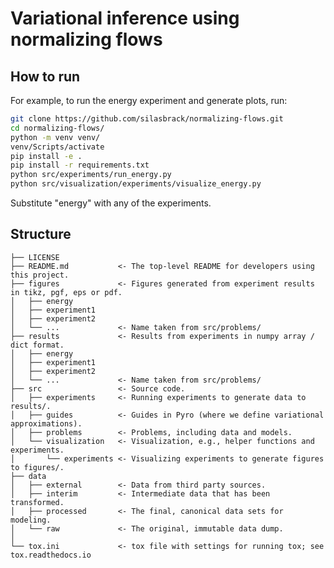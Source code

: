 # Variational inference using normalizing flows

## How to run

For example, to run the energy experiment and generate plots, run:

```bash
git clone https://github.com/silasbrack/normalizing-flows.git
cd normalizing-flows/
python -m venv venv/
venv/Scripts/activate
pip install -e .
pip install -r requirements.txt
python src/experiments/run_energy.py
python src/visualization/experiments/visualize_energy.py
```
Substitute "energy" with any of the experiments.

## Structure

	├── LICENSE
	├── README.md           <- The top-level README for developers using this project.
	├── figures             <- Figures generated from experiment results in tikz, pgf, eps or pdf.
	│   ├── energy
	│   ├── experiment1
	│   ├── experiment2
	│   └── ...             <- Name taken from src/problems/
	├── results             <- Results from experiments in numpy array / dict format.
	│   ├── energy
	│   ├── experiment1
	│   ├── experiment2
	│   └── ...             <- Name taken from src/problems/
	├── src                 <- Source code.
	│   ├── experiments     <- Running experiments to generate data to results/.
	│   ├── guides          <- Guides in Pyro (where we define variational approximations).
	│   ├── problems        <- Problems, including data and models.
	│   └── visualization   <- Visualization, e.g., helper functions and experiments.
	│       └── experiments <- Visualizing experiments to generate figures to figures/.
	├── data
	│   ├── external        <- Data from third party sources.
	│   ├── interim         <- Intermediate data that has been transformed.
	│   ├── processed       <- The final, canonical data sets for modeling.
	│   └── raw             <- The original, immutable data dump.
	│
	└── tox.ini             <- tox file with settings for running tox; see tox.readthedocs.io
